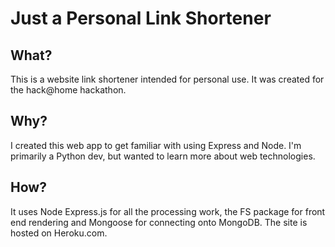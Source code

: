 # Just a Personal Link Shortener

## What?
This is a website link shortener intended for personal use. It was created for the hack@home hackathon.

## Why?
I created this web app to get familiar with using Express and Node. I'm primarily a Python dev, but wanted to learn more about web technologies.

## How?
It uses Node Express.js for all the processing work, the FS package for front end rendering and Mongoose for connecting onto MongoDB. The site is hosted on Heroku.com.

